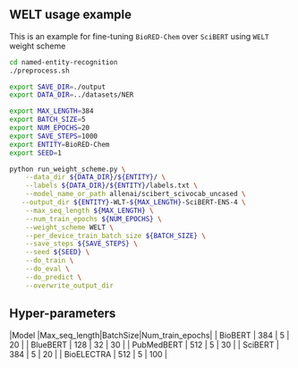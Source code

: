 ## WELT usage example

This is an example for fine-tuning `BioRED-Chem` over `SciBERT` using `WELT` weight scheme 
```bash
cd named-entity-recognition
./preprocess.sh

export SAVE_DIR=./output
export DATA_DIR=../datasets/NER

export MAX_LENGTH=384
export BATCH_SIZE=5
export NUM_EPOCHS=20
export SAVE_STEPS=1000
export ENTITY=BioRED-Chem
export SEED=1

python run_weight_scheme.py \
    --data_dir ${DATA_DIR}/${ENTITY}/ \
    --labels ${DATA_DIR}/${ENTITY}/labels.txt \
    --model_name_or_path allenai/scibert_scivocab_uncased \
   --output_dir ${ENTITY}-WLT-${MAX_LENGTH}-SciBERT-ENS-4 \
    --max_seq_length ${MAX_LENGTH} \
    --num_train_epochs ${NUM_EPOCHS} \
    --weight_scheme WELT \
    --per_device_train_batch_size ${BATCH_SIZE} \
    --save_steps ${SAVE_STEPS} \
    --seed ${SEED} \
    --do_train \
    --do_eval \
    --do_predict \
    --overwrite_output_dir
  ```
## Hyper-parameters
|Model                                            |Max_seq_length|BatchSize|Num_train_epochs|
| BioBERT                                         | 384 | 5  | 20  |
| BlueBERT                                        | 128 | 32 | 30  |
| PubMedBERT                                      | 512 | 5  | 30  |
| SciBERT                                         | 384 | 5  | 20  |
| BioELECTRA                                      | 512 | 5  | 100 |
